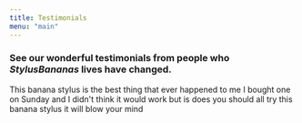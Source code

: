 ```yaml
---
title: Testimonials
menu: "main"
---
```

### See our wonderful testimonials from people who *StylusBananas* lives have changed.

This banana stylus is the best thing that ever happened to me I bought one on Sunday and I didn't think it would work but is does you should all try this banana stylus it will blow your mind 
